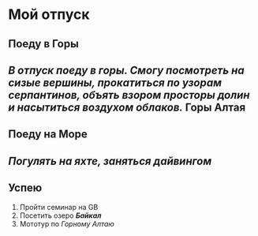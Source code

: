 # Мой отпуск

## Поеду в **Горы**
*В отпуск поеду в горы. Смогу посмотреть на сизые вершины, прокатиться по узорам серпантинов, объять взором просторы долин и насытиться воздухом облаков.*
**Горы Алтая**
---

## Поеду на **Море**
*Погулять на яхте, заняться дайвингом*
---

## Успею
1. Пройти семинар на GB
2. Посетить озеро **_Байкал_**
3. Мототур по *Горному Алтаю*
